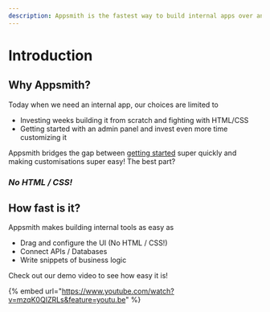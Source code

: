 ```yaml
---
description: Appsmith is the fastest way to build internal apps over any database or API
---
```


# Introduction

## Why Appsmith?

Today when we need an internal app, our choices are limited to

* Investing weeks building it from scratch and fighting with HTML/CSS
* Getting started with an admin panel and invest even more time customizing it

Appsmith bridges the gap between [getting started](quick-start.md) super quickly and making customisations super easy! The best part?

### _No HTML / CSS!_

## How fast is it?

Appsmith makes building internal tools as easy as

* Drag and configure the UI \(No HTML / CSS!\)
* Connect APIs / Databases
* Write snippets of business logic

Check out our demo video to see how easy it is!

{% embed url="https://www.youtube.com/watch?v=mzqK0QIZRLs&feature=youtu.be" %}

